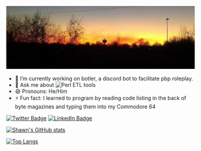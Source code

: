 ![Shawn's GitHub Banner](./assets/GitHubHeader.jpeg)

- 🔭 I’m currently working on botler, a discord bot to facilitate pbp roleplay.
- 💬 Ask me about ![Perl](https://img.shields.io/badge/Code-Perl-informational?logo=perl&logoColor=white&color=4AB197) ETL tools
- 😄 Pronouns: He/Him
- ⚡ Fun fact: I learned to program by reading code listing in the back of byte magazines and typing them into my Commodore 64

[![Twitter Badge](https://img.shields.io/badge/Twitter-Profile-informational?style=flat&logo=twitter&logoColor=white&color=1CA2F1)](https://twitter.com/SparkeyG)
[![LinkedIn Badge](https://img.shields.io/badge/LinkedIn-Profile-informational?style=flat&logo=linkedin&logoColor=white&color=0D76A8)](https://www.linkedin.com/in/www.linkedin.com/in/shawnccarroll/)


[![Shawn's GitHub stats](https://github-readme-stats.vercel.app/api?username=sparkeyg&show_icons=true&theme=dark)](https://github.com/sparkeyg/)



[![Top Langs](https://github-readme-stats.vercel.app/api/top-langs/?username=sparkeyg&layout=compact)](https://github.com/sparkeyg/botler)
